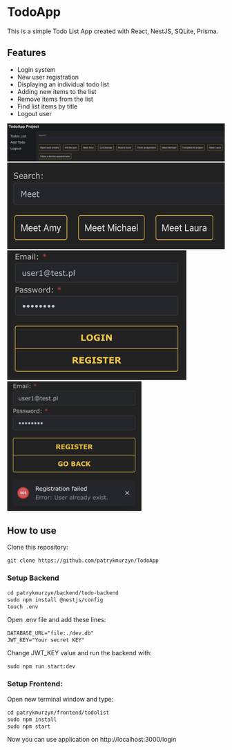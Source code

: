 # TodoApp

This is a simple Todo List App created with React, NestJS, SQLite, Prisma.

## Features
- Login system
- New user registration
- Displaying an individual todo list
- Adding new items to the list
- Remove items from the list
- Find list items by title
- Logout user

![](./img/0.png)
<img src="./img/3.png" height="200">
<img src="./img/2.png" height="300">
<img src="./img/1.png" height="300">

## How to use

Clone this repository: 

```
git clone https://github.com/patrykmurzyn/TodoApp
```

### Setup Backend

```
cd patrykmurzyn/backend/todo-backend
sudo npm install @nestjs/config
touch .env
```

Open .env file and add these lines:

```
DATABASE_URL="file:./dev.db"
JWT_KEY="Your secret KEY"
```

Change JWT_KEY value and run the backend with:

```
sudo npm run start:dev
```

### Setup Frontend:

Open new terminal window and type: 

```
cd patrykmurzyn/frontend/todolist
sudo npm install
sudo npm start
```

Now you can use application on http://localhost:3000/login